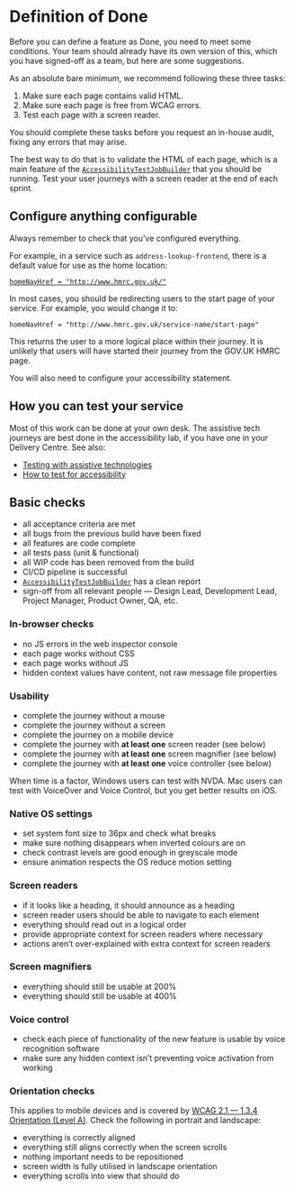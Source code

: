 # Definition of Done

Before you can define a feature as Done, you need to meet some conditions. Your team should already have its own version of this, which you have signed-off as a team, but here are some suggestions.

As an absolute bare minimum, we recommend following these three tasks:

1. Make sure each page contains valid HTML.
2. Make sure each page is free from WCAG errors.
3. Test each page with a screen reader.

You should complete these tasks before you request an in-house audit, fixing any errors that may arise.

The best way to do that is to validate the HTML of each page, which is a main feature of the [`AccessibilityTestJobBuilder`](stage-three--ci-tools.md) that you should be running. Test your user journeys with a screen reader at the end of each sprint.

## Configure anything configurable

Always remember to check that you’ve configured everything.

For example, in a service such as `address-lookup-frontend`, there is a default value for use as the home location:

[`homeNavHref = "http://www.hmrc.gov.uk/"`](https://github.com/hmrc/address-lookup-frontend/blob/master/conf/application.conf#L64)

In most cases, you should be redirecting users to the start page of your service. For example, you would change it to:

`homeNavHref = "http://www.hmrc.gov.uk/service-name/start-page"`

This returns the user to a more logical place within their journey. It is unlikely that users will have started their journey from the GOV.UK HMRC page.

You will also need to configure your accessibility statement.

## How you can test your service

Most of this work can be done at your own desk. The assistive tech journeys are best done in the accessibility lab, if you have one in your Delivery Centre. See also:
- [Testing with assistive technologies](https://www.gov.uk/service-manual/technology/testing-with-assistive-technologies)
- [How to test for accessibility](https://github.com/hmrc/accessibility/blob/master/docs/how-to-test-for-accessibility.md)

## Basic checks

- all acceptance criteria are met
- all bugs from the previous build have been fixed
- all features are code complete
- all tests pass (unit & functional)
- all WIP code has been removed from the build
- CI/CD pipeline is successful
- [`AccessibilityTestJobBuilder`](stage-three--ci-tools.md) has a clean report
- sign-off from all relevant people — Design Lead, Development Lead, Project Manager, Product Owner, QA, etc.

### In-browser checks

- no JS errors in the web inspector console
- each page works without CSS
- each page works without JS
- hidden context values have content, not raw message file properties

### Usability

- complete the journey without a mouse
- complete the journey without a screen
- complete the journey on a mobile device
- complete the journey with **at least one** screen reader (see below)
- complete the journey with **at least one** screen magnifier (see below)
- complete the journey with **at least one** voice controller (see below)

When time is a factor, Windows users can test with NVDA. Mac users can test with VoiceOver and Voice Control, but you get better results on iOS.

### Native OS settings

- set system font size to 36px and check what breaks
- make sure nothing disappears when inverted colours are on
- check contrast levels are good enough in greyscale mode
- ensure animation respects the OS reduce motion setting

### Screen readers

- if it looks like a heading, it should announce as a heading
- screen reader users should be able to navigate to each element
- everything should read out in a logical order
- provide appropriate context for screen readers where necessary
- actions aren’t over-explained with extra context for screen readers

### Screen magnifiers

- everything should still be usable at 200%
- everything should still be usable at 400%

### Voice control

- check each piece of functionality of the new feature is usable by voice recognition software
- make sure any hidden context isn’t preventing voice activation from working

### Orientation checks

This applies to mobile devices and is covered by [WCAG 2.1 — 1.3.4 Orientation (Level A)](https://www.w3.org/WAI/WCAG21/quickref/#orientation). Check the following in portrait and landscape:

- everything is correctly aligned
- everything still aligns correctly when the screen scrolls
- nothing important needs to be repositioned
- screen width is fully utilised in landscape orientation
- everything scrolls into view that should do
